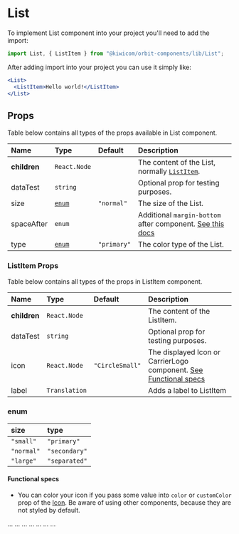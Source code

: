 # List

To implement List component into your project you'll need to add the import:

```jsx
import List, { ListItem } from "@kiwicom/orbit-components/lib/List";
```

After adding import into your project you can use it simply like:

```jsx
<List>
  <ListItem>Hello world!</ListItem>
</List>
```

## Props

Table below contains all types of the props available in List component.

| Name         | Type            | Default     | Description                                                                                                                                     |
| :----------- | :-------------- | :---------- | :---------------------------------------------------------------------------------------------------------------------------------------------- |
| **children** | `React.Node`    |             | The content of the List, normally [`ListItem`](#listitem-props).                                                                                |
| dataTest     | `string`        |             | Optional prop for testing purposes.                                                                                                             |
| size         | [`enum`](#enum) | `"normal"`  | The size of the List.                                                                                                                           |
| spaceAfter   | `enum`          |             | Additional `margin-bottom` after component. [See this docs](https://github.com/kiwicom/orbit-components/tree/master/src/common/getSpacingToken) |
| type         | [`enum`](#enum) | `"primary"` | The color type of the List.                                                                                                                     |

### ListItem Props

Table below contains all types of the props in ListItem component.

| Name         | Type          | Default         | Description                                                                            |
| :----------- | :------------ | :-------------- | :------------------------------------------------------------------------------------- |
| **children** | `React.Node`  |                 | The content of the ListItem.                                                           |
| dataTest     | `string`      |                 | Optional prop for testing purposes.                                                    |
| icon         | `React.Node`  | `"CircleSmall"` | The displayed Icon or CarrierLogo component. [See Functional specs](#functional-specs) |
| label        | `Translation` |                 | Adds a label to ListItem                                                               |

### enum

| size       | type          |
| :--------- | :------------ |
| `"small"`  | `"primary"`   |
| `"normal"` | `"secondary"` |
| `"large"`  | `"separated"` |

#### Functional specs

- You can color your icon if you pass some value into `color` or `customColor` prop of the [Icon](./Icon). Be aware of using other components, because they are not styled by default.



<LinkList type="" spacing="loose">
  <LinkListItem>
    <TextLink> ... </TextLink>
  </LinkListTem>
</>

<LinkList type="" spacing="loose">
  <TextLink icon=""> ... </TextLink>
</>

<Collapse label="" initialExpanded>
  <LinkStack direction="" type="" spacing="loose">
    <TextLink> ... </TextLink>
    <TextLink> ... </TextLink>
    <TextLink> ... </TextLink>
    <TextLink> ... </TextLink>
  </LinkStack>
</Collapse>

<NavigationBar>
  <LinkStack direction="row" spacing="tight">
    <ButtonLink type="primary" transparent> ... </ButtonLink>
  </LinkStack>
</NavigationBar>

